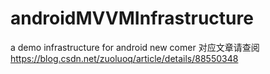 # androidMVVMInfrastructure
a demo infrastructure for android new comer
对应文章请查阅 https://blog.csdn.net/zuoluoq/article/details/88550348
